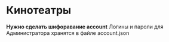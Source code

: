 # Кинотеатры
**Нужно сделать шифоравание account** 
Логины и пароли для Администратора хранятся в файле account.json
